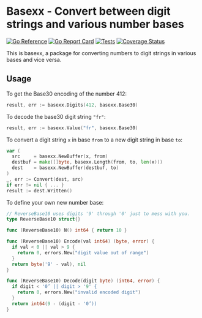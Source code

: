 # Basexx - Convert between digit strings and various number bases

[![Go Reference](https://pkg.go.dev/badge/github.com/bobg/basexx.svg)](https://pkg.go.dev/github.com/bobg/basexx)
[![Go Report Card](https://goreportcard.com/badge/github.com/bobg/basexx)](https://goreportcard.com/report/github.com/bobg/basexx)
[![Tests](https://github.com/bobg/basexx/actions/workflows/go.yml/badge.svg)](https://github.com/bobg/basexx/actions/workflows/go.yml)
[![Coverage Status](https://coveralls.io/repos/github/bobg/basexx/badge.svg?branch=master)](https://coveralls.io/github/bobg/basexx?branch=master)

This is basexx,
a package for converting numbers to digit strings in various bases
and vice versa.

## Usage

To get the Base30 encoding of the number 412:

```go
result, err := basexx.Digits(412, basexx.Base30)
```

To decode the base30 digit string `"fr"`:

```go
result, err := basexx.Value("fr", basexx.Base30)
```

To convert a digit string `x` in base `from` to a new digit string in base `to`:

```go
var (
  src     = basexx.NewBuffer(x, from)
  destbuf = make([]byte, basexx.Length(from, to, len(x)))
  dest    = basexx.NewBuffer(destbuf, to)
)
_, err := Convert(dest, src)
if err != nil { ... }
result := dest.Written()
```

To define your own new number base:

```go
// ReverseBase10 uses digits '9' through '0' just to mess with you.
type ReverseBase10 struct{}

func (ReverseBase10) N() int64 { return 10 }

func (ReverseBase10) Encode(val int64) (byte, error) {
  if val < 0 || val > 9 {
    return 0, errors.New("digit value out of range")
  }
  return byte('9' - val), nil
}

func (ReverseBase10) Decode(digit byte) (int64, error) {
  if digit < '0’ || digit > '9' {
    return 0, errors.New("invalid encoded digit")
  }
  return int64(9 - (digit - '0’))
}
```
